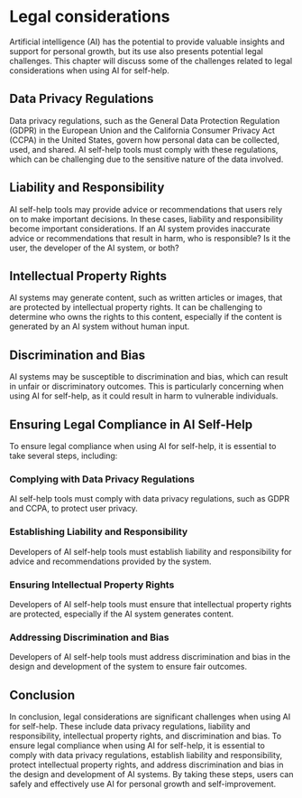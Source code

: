 Legal considerations
==============================================================

Artificial intelligence (AI) has the potential to provide valuable insights and support for personal growth, but its use also presents potential legal challenges. This chapter will discuss some of the challenges related to legal considerations when using AI for self-help.

Data Privacy Regulations
------------------------

Data privacy regulations, such as the General Data Protection Regulation (GDPR) in the European Union and the California Consumer Privacy Act (CCPA) in the United States, govern how personal data can be collected, used, and shared. AI self-help tools must comply with these regulations, which can be challenging due to the sensitive nature of the data involved.

Liability and Responsibility
----------------------------

AI self-help tools may provide advice or recommendations that users rely on to make important decisions. In these cases, liability and responsibility become important considerations. If an AI system provides inaccurate advice or recommendations that result in harm, who is responsible? Is it the user, the developer of the AI system, or both?

Intellectual Property Rights
----------------------------

AI systems may generate content, such as written articles or images, that are protected by intellectual property rights. It can be challenging to determine who owns the rights to this content, especially if the content is generated by an AI system without human input.

Discrimination and Bias
-----------------------

AI systems may be susceptible to discrimination and bias, which can result in unfair or discriminatory outcomes. This is particularly concerning when using AI for self-help, as it could result in harm to vulnerable individuals.

Ensuring Legal Compliance in AI Self-Help
-----------------------------------------

To ensure legal compliance when using AI for self-help, it is essential to take several steps, including:

### Complying with Data Privacy Regulations

AI self-help tools must comply with data privacy regulations, such as GDPR and CCPA, to protect user privacy.

### Establishing Liability and Responsibility

Developers of AI self-help tools must establish liability and responsibility for advice and recommendations provided by the system.

### Ensuring Intellectual Property Rights

Developers of AI self-help tools must ensure that intellectual property rights are protected, especially if the AI system generates content.

### Addressing Discrimination and Bias

Developers of AI self-help tools must address discrimination and bias in the design and development of the system to ensure fair outcomes.

Conclusion
----------

In conclusion, legal considerations are significant challenges when using AI for self-help. These include data privacy regulations, liability and responsibility, intellectual property rights, and discrimination and bias. To ensure legal compliance when using AI for self-help, it is essential to comply with data privacy regulations, establish liability and responsibility, protect intellectual property rights, and address discrimination and bias in the design and development of AI systems. By taking these steps, users can safely and effectively use AI for personal growth and self-improvement.
